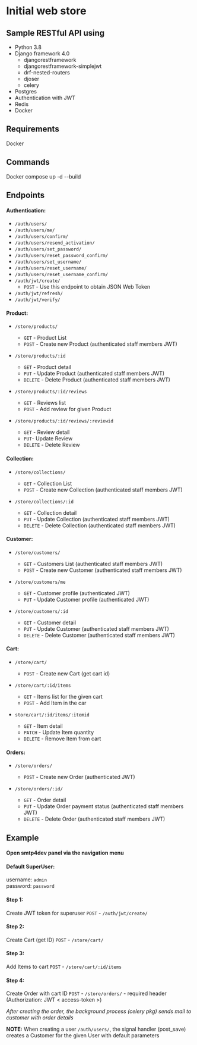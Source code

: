 # Initial web store

## Sample RESTful API using

- Python 3.8
- Django framework 4.0
  - djangorestframework
  - djangorestframework-simplejwt
  - drf-nested-routers
  - djoser
  - celery
- Postgres
- Authentication with JWT
- Redis
- Docker

## Requirements

Docker

## Commands

Docker compose up -d --build 

## Endpoints

#### Authentication:

- `/auth/users/`
- `/auth/users/me/`
- `/auth/users/confirm/`
- `/auth/users/resend_activation/`
- `/auth/users/set_password/`
- `/auth/users/reset_password_confirm/`
- `/auth/users/set_username/`
- `/auth/users/reset_username/`
- `/auth/users/reset_username_confirm/`
- `/auth/jwt/create/`
  - `POST` - Use this endpoint to obtain JSON Web Token
- `/auth/jwt/refresh/`
- `/auth/jwt/verify/`

#### Product:

- `/store/products/`
  - `GET` - Product List
  - `POST` - Create new Product (authenticated staff members JWT)

- `/store/products/:id`
  - `GET` - Product detail
  - `PUT` - Update Product (authenticated staff members JWT)
  - `DELETE` - Delete Product (authenticated staff members JWT)

- `/store/products/:id/reviews`
  - `GET` - Reviews list
  - `POST` - Add review for given Product

- `/store/products/:id/reviews/:reviewid`
  - `GET` - Review detail
  - `PUT`- Update Review
  - `DELETE` - Delete Review

#### Collection:

- `/store/collections/`
  - `GET` - Collection List
  - `POST`   - Create new Collection (authenticated staff members JWT)

- `/store/collections/:id`
  - `GET` - Collection detail
  - `PUT` - Update Collection (authenticated staff members JWT)
  - `DELETE` - Delete Collection (authenticated staff members JWT)

#### Customer:

- `/store/customers/`
  - `GET` - Customers List (authenticated staff members JWT)
  - `POST` - Create new Customer (authenticated staff members JWT)

- `/store/customers/me`
  - `GET` - Customer profile (authenticated JWT)
  - `PUT` - Update Customer profile (authenticated JWT)

- `/store/customers/:id`
  - `GET` - Customer detail
  - `PUT` - Update Customer (authenticated staff members JWT)
  - `DELETE` - Delete Customer (authenticated staff members JWT)

#### Cart:

- `/store/cart/`
  - `POST` - Create new Cart (get cart id)

- `/store/cart/:id/items`
  - `GET` - Items list for the given cart
  - `POST` - Add Item in the car

- `store/cart/:id/items/:itemid`
  - `GET` - Item detail
  - `PATCH` - Update Item quantity
  - `DELETE` - Remove Item from cart

#### Orders:

- `/store/orders/`
  - `POST` - Create new Order (authenticated JWT)

- `/store/orders/:id/`
  - `GET` - Order detail
  - `PUT` - Update Order payment status (authenticated staff members JWT)
  - `DELETE` - Delete Order (authenticated staff members JWT)

## Example

#### Open smtp4dev panel via the navigation menu

#### Default SuperUser:
username: `admin`  
password: `password`

#### Step 1:
Create JWT token for superuser
`POST` - `/auth/jwt/create/`

#### Step 2:
Create Cart (get ID)
`POST` - `/store/cart/`

#### Step 3:
Add Items to cart
`POST` - `/store/cart/:id/items`

#### Step 4:
Create Order with cart ID
`POST` - `/store/orders/` - required header (Authorization: JWT < access-token >)

*After creating the order, the background process (celery pkg) sends mail to customer with order details*

**NOTE:** When creating a user `/auth/users/`, the signal handler (post_save) creates a Customer for the given User with default parameters

